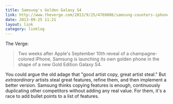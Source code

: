 ```yaml
---
title: Samsung's Golden Galaxy S4
link: http://www.theverge.com/2013/9/25/4769086/samsung-counters-iphone-5s-with-a-golden-galaxy-s4
date: 2013-09-25 11:21
layout: link
category: linklog
---
```

The Verge:

> Two weeks after Apple's September 10th reveal of a champagne-colored iPhone, Samsung is launching its own golden phone in the shape of a new Gold Edition Galaxy S4.

You could argue the old adage that "good artist copy, great artist steal." But _extraordinary_ artists steal great features, refine them, and then implement a better version. Samsung thinks copying features is enough, continuously duplicating other competitors without adding any real value. For them, it's a race to add bullet points to a list of features.